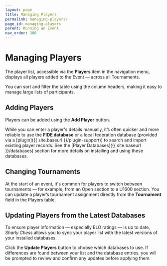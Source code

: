 ```yaml
---
layout: page
title: Managing Players
permalink: managing-players/
page_id: managing-players
parent: Running an Event
nav_order: 300
---
```


# Managing Players

The player list, accessible via the **Players** item in the navigation menu, displays all players added to the Event — across all Tournaments.

You can sort and filter the table using the column headers, making it easy to manage large lists of participants.

## Adding Players

Players can be added using the **Add Player** button.

While you can enter a player's details manually, it’s often quicker and more reliable to use the **FIDE database** or a local federation database (provided via a
[plugin]({{ site.baseurl }}/plugin-support)) to search and import existing player records. See the [Player Databases]({{ site.baseurl }}/databases) section for more details on installing and using these databases.

## Changing Tournaments

At the start of an event, it's common for players to switch between tournaments — for example, from an Open section to a U1600 section. You can update a player’s tournament assignment directly from the **Tournament** field in the Players table.

## Updating Players from the Latest Databases

To ensure player information — especially ELO ratings — is up to date, _Sharly Chess_ allows you to sync your player list with the latest versions of your installed databases.

Click the **Update Players** button to choose which databases to use. If differences are found between your list and the database entries, you will be prompted to review and confirm any updates before applying them.
